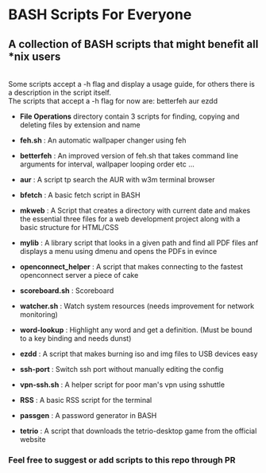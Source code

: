 # BASH Scripts For Everyone

## A collection of BASH scripts that might benefit all *nix users
<br>
Some scripts accept a -h flag and display a usage guide, for others there is a description in the script itself. <br>
The scripts that accept a -h flag for now are: betterfeh aur ezdd <br> 

- **File Operations** directory contain 3 scripts for finding, copying and deleting files by extension and name

- **feh.sh** : An automatic wallpaper changer using feh

- **betterfeh** : An improved version of feh.sh that takes command line arguments for interval, wallpaper looping order etc ...

- **aur** : A script tp search the AUR with w3m terminal browser

- **bfetch** : A basic fetch script in BASH

- **mkweb** : A Script that creates a directory with current date and makes the essential three files for a web development project along with a basic structure for HTML/CSS

- **mylib** : A library script that looks in a given path and find all PDF files anf displays a menu using dmenu and opens the PDFs in evince

- **openconnect_helper** : A script that makes connecting to the fastest openconnect server a piece of cake

- **scoreboard.sh** : Scoreboard

- **watcher.sh** : Watch system resources (needs improvement for network monitoring)

- **word-lookup** : Highlight any word and get a definition. (Must be bound to a key binding and needs dunst)

- **ezdd** : A script that makes burning iso and img files to USB devices easy

- **ssh-port** : Switch ssh port without manually editing the config

- **vpn-ssh.sh** : A helper script for poor man's vpn using sshuttle

- **RSS** : A basic RSS script for the terminal 

- **passgen** : A password generator in BASH

- **tetrio** : A script that downloads the tetrio-desktop game from the official website 

### Feel free to suggest or add scripts to this repo through PR
